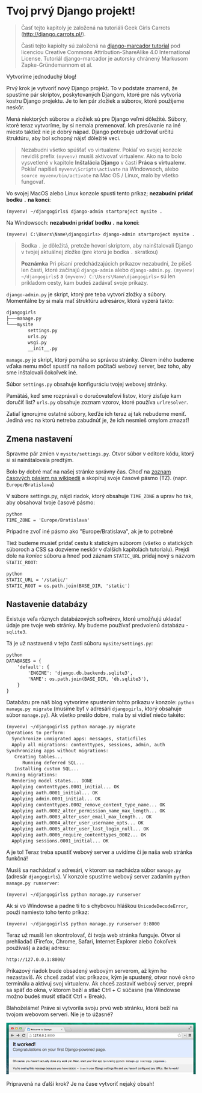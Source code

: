 # Tvoj prvý Django projekt!

> Časť tejto kapitoly je založená na tutoriáli Geek Girls Carrots (http://django.carrots.pl/).
> 
> Časti tejto kapiolty sú založená na [django-marcador tutorial][1] pod licenciou Creative Commons Attribution-ShareAlike 4.0 International License. Tutoriál django-marcador je autorsky chránený Markusom Zapke-Gründemannom et al.

 [1]: http://django-marcador.keimlink.de/

Vytvoríme jednoduchý blog!

Prvý krok je vytvoriť nový Django projekt. To v podstate znamená, že spustíme pár skriptov, poskytovaných Djangom, ktoré pre nás vytvoria kostru Django projektu. Je to len pár zložiek a súborov, ktoré použijeme neskôr.

Mená niektorých súborov a zložiek sú pre Django veľmi dôležité. Súbory, ktoré teraz vytvoríme, by si nemala premenovať. Ich presúvanie na iné miesto taktiež nie je dobrý nápad. Django potrebuje udržovať určitú štruktúru, aby bol schopný nájsť dôležité veci.

> Nezabudni všetko spúšťať vo virtualenv. Pokiaľ vo svojej konzole nevidíš prefix `(myvenv)` musíš aktivovať virtualenv. Ako na to bolo vysvetlené v kapitole **Inštalácia Django** v časti **Práca s virtualenv**. Pokiaľ napíšeš `myvenv\Scripts\activate` na Windowsoch, alebo `source myvenv/bin/activate` na Mac OS / Linux, malo by všetko fungovať.

Vo svojej MacOS alebo Linux konzole spusti tento príkaz; **nezabudni pridať bodku `.` na konci**:

    (myvenv) ~/djangogirls$ django-admin startproject mysite .
    

Na Windowsoch: **nezabudni pridať bodku `.` na konci**:

    (myvenv) C:\Users\Name\djangogirls> django-admin startproject mysite .
    

> Bodka `.` je dôležitá, pretože hovorí skriptom, aby nainštalovali Django v tvojej aktuálnej zložke (pre ktorú je bodka `.` skratkou)
> 
> **Poznámka** Pri písaní predchádzajúcich príkazov nezabudni, že píšeš len časti, ktoré začínajú `django-admin` alebo `django-admin.py`. `(myvenv) ~/djangogirls$` a `(myvenv) C:\Users\Name\djangogirls>` sú len príkladom cesty, kam budeš zadávať svoje príkazy.

`django-admin.py` je skript, ktorý pre teba vytvorí zložky a súbory. Momentálne by si mala mať štruktúru adresárov, ktorá vyzerá takto:

    djangogirls
    ├───manage.py
    └───mysite
            settings.py
            urls.py
            wsgi.py
            __init__.py
    

`manage.py` je skript, ktorý pomáha so správou stránky. Okrem iného budeme vďaka nemu môcť spustiť na našom počítači webový server, bez toho, aby sme inštalovali čokoľvek iné.

Súbor `settings.py` obsahuje konfiguráciu tvojej webovej stránky.

Pamätáš, keď sme rozprávali o doručovateľovi listov, ktorý zisťuje kam doručiť list? `urls.py` obsahuje zoznam vzorov, ktoré používa `urlresolver`.

Zatiaľ ignorujme ostatné súbory, keďže ich teraz aj tak nebudeme meniť. Jediná vec na ktorú netreba zabudnúť je, že ich nesmieš omylom zmazať!

## Zmena nastavení

Spravme pár zmien v `mysite/settings.py`. Otvor súbor v editore kódu, ktorý si si nainštalovala predtým.

Bolo by dobré mať na našej stránke správny čas. Choď na [zoznam časových pásiem na wikipedii][2] a skopíruj svoje časové pásmo (TZ). (napr. `Europe/Bratislava`)

 [2]: http://en.wikipedia.org/wiki/List_of_tz_database_time_zones

V súbore settings.py, nájdi riadok, ktorý obsahuje `TIME_ZONE` a uprav ho tak, aby obsahoval tvoje časové pásmo:

    python
    TIME_ZONE = 'Europe/Bratislava'
    

Prípadne zvoľ iné pásmo ako "Europe/Bratislava", ak je to potrebné

Tiež budeme musieť pridať cestu k statickým súborom (všetko o statických súboroch a CSS sa dozvieme neskôr v ďalších kapitolách tutorialu). Prejdi dole na *koniec* súboru a hneď pod záznam `STATIC_URL` pridaj nový s názvom `STATIC_ROOT`:

    python
    STATIC_URL = '/static/'
    STATIC_ROOT = os.path.join(BASE_DIR, 'static')
    

## Nastavenie databázy

Existuje veľa rôznych databázových softvérov, ktoré umožňujú ukladať údaje pre tvoje web stránky. My budeme používať predvolenú databázu - `sqlite3`.

Tá je už nastavená v tejto časti súboru `mysite/settings.py`:

    python
    DATABASES = {
        'default': {
            'ENGINE': 'django.db.backends.sqlite3',
            'NAME': os.path.join(BASE_DIR, 'db.sqlite3'),
        }
    }
    

Databázu pre náš blog vytvoríme spustením tohto príkazu v konzole: `python manage.py migrate` (musíme byť v adresári `djangogirls`, ktorý obsahuje súbor `manage.py`). Ak všetko prešlo dobre, mala by si vidieť niečo takéto:

    (myvenv) ~/djangogirls$ python manage.py migrate
    Operations to perform:
      Synchronize unmigrated apps: messages, staticfiles
      Apply all migrations: contenttypes, sessions, admin, auth
    Synchronizing apps without migrations:
       Creating tables...
          Running deferred SQL...
       Installing custom SQL...
    Running migrations:
      Rendering model states... DONE
      Applying contenttypes.0001_initial... OK
      Applying auth.0001_initial... OK
      Applying admin.0001_initial... OK
      Applying contenttypes.0002_remove_content_type_name... OK
      Applying auth.0002_alter_permission_name_max_length... OK
      Applying auth.0003_alter_user_email_max_length... OK
      Applying auth.0004_alter_user_username_opts... OK
      Applying auth.0005_alter_user_last_login_null... OK
      Applying auth.0006_require_contenttypes_0002... OK
      Applying sessions.0001_initial... OK
    

A je to! Teraz treba spustiť webový server a uvidíme či je naša web stránka funkčná!

Musíš sa nachádzať v adresári, v ktorom sa nachádza súbor `manage.py` (adresár `djangogirls`). V konzole spustíme webový server zadaním `python manage.py runserver`:

    (myvenv) ~/djangogirls$ python manage.py runserver
    

Ak si vo Windowse a padne ti to s chybovou hláškou `UnicodeDecodeError`, použi namiesto toho tento príkaz:

    (myvenv) ~/djangogirls$ python manage.py runserver 0:8000
    

Teraz už musíš len skontrolovať, či tvoja web stránka funguje. Otvor si prehliadač (Firefox, Chrome, Safari, Internet Explorer alebo čokoľvek používaš) a zadaj adresu:

    http://127.0.0.1:8000/
    

Príkazový riadok bude obsadený webovým serverom, až kým ho nezastavíš. Ak chceš zadať viac príkazov, kým je spustený, otvor nové okno terminálu a aktivuj svoj virtualenv. Ak chceš zastaviť webový server, prepni sa späť do okna, v ktorom beží a stlač Ctrl + C súčasne (na Windowse možno budeš musiť stlačiť Ctrl + Break).

Blahoželáme! Práve si vytvorila svoju prvú web stránku, ktorá beží na tvojom webovom serveri. Nie je to úžasné?

![Fungovalo to!][3]

 [3]: images/it_worked2.png

Pripravená na ďalší krok? Je na čase vytvoriť nejaký obsah!